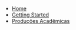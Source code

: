 * [Home](/)
* [Getting Started](getting-started.md)
* [Produções Acadêmicas](producoes-academicas.md)


